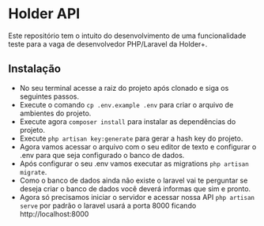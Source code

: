 # Holder API
Este repositório tem o intuito do desenvolvimento de uma funcionalidade teste para a vaga de desenvolvedor PHP/Laravel da Holder+.

## Instalação
- No seu terminal acesse a raiz do projeto após clonado e siga os seguintes passos.
- Execute o comando `cp .env.example .env` para criar o arquivo de ambientes do projeto.
- Execute agora `composer install` para instalar as dependências do projeto.
- Execute `php artisan key:generate` para gerar a hash key do projeto.
- Agora vamos acessar o arquivo com o seu editor de texto e configurar o .env para que seja configurado o banco de dados.
- Após configurar o seu .env vamos executar as migrations `php artisan migrate`.
- Como o banco de dados ainda não existe o laravel vai te perguntar se deseja criar o banco de dados você deverá informas que sim e pronto.
- Agora só precisamos iniciar o servidor e acessar nossa API `php artisan serve` por padrão o laravel usará a porta 8000 ficando http://localhost:8000
